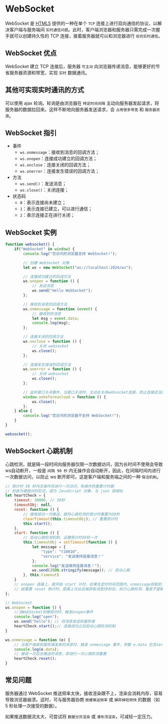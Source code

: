 # WebSocket

WebSocket 是 [HTML5](./html5.md) 提供的一种在单个 `TCP` 连接上进行双向通信的协议，以解决客户端与服务端间 `实时通信问题`。此时，客户端浏览器和服务器只需完成一次握手就可以创建持久性的 TCP 连接，接着服务器就可以和浏览器进行 `双向实时通信`。

## WebSocket 优点

WebSocket 建立 TCP 连接后，服务器 `可主动` 向浏览器传递消息，能够更好的节省服务器资源和带宽，实现 `实时` 数据通讯。

## 其他可实现实时通讯的方式

可以使用 ajax 轮询。轮询是由浏览器在 `特定时间间隔` 主动向服务器发起请求，将服务器的数据拉回来。这样不断地向服务器发送请求，会 `占用很多带宽` 和 `服务器资源`。

## WebSocket 指引

- 事件
  - `ws.onmessage`：接收到消息的回调方法；
  - `ws.onopen`：连接成功建立的回调方法；
  - `ws.onclose`：连接关闭的回调方法；
  - `ws.onerror`：连接发生错误的回调方法；
- 方法
  - `ws.send()`：发送消息；
  - `ws.close()`：关闭连接；
- 状态码
  - `0`：表示连接尚未建立；
  - `1`：表示连接已建立，可以进行通信；
  - `2`：表示连接正在进行关闭；
  
## WebSocket 实例

```JavaScript
function websocket() {
    if("WebSocket" in window) {
        console.log("您访问的浏览器支持 WebSocket!");

        // 创建 WebSocket 对象
        let ws = new WebSocket("ws://localhost:2024/ws");

        // 连接成功建立的回调方法
        ws.onopen = function () {
            // 发送消息
            ws.send("Hello WebSocket");
        };

        // 接收到消息的回调方法
        ws.onmessage = function (event) {
            // 接收到的消息
            let msg = event.data;
            console.log(msg);
        };

        // 连接关闭的回调方法
        ws.onclose = function () {
            // 关闭 websocket
            ws.close();
        };

        // 连接发生错误的回调方法
        ws.onerror = function () {
            // 关闭 websocket
            ws.close();
        };

        // 监听窗口关闭事件，当窗口关闭时，主动去关闭websocket连接，防止连接还没断开就关闭窗口，server端会抛异常。
        window.onbeforeunload = function () {
            ws.close();
        };
    } else {
        console.log("您访问的浏览器不支持 WebSocket!");
    }
}

websocket();
```

## WebSockert 心跳机制

心跳检测，就是隔一段时间向服务器仅限一次数据访问，因为长时间不使用会导致ws自动断开，一般是 `间隔 90 秒` 内无操作会自动断开，因此，在间隔时间内进行一次数据访问，以防止 ws 断开即可。这是客户端和服务端之间的一种 `保活机制`。


```JavaScript
// 倒计时 30 秒内无操作则进行一次访问，有操作则重置计时器
// 封装为键值对的形式，成为 JavaScript 对象，与 json 很相似
let heartCheck = {
    timeout: 30000, // 30秒
    timeoutObj: null,
    reset: function () {
        // 接收成功一次推送，就将心跳检测的倒计时重置为30秒
        clearTimeout(this.timeoutObj); // 重置倒计时
        this.start();
    },
    start: function () {
        // 启动心跳检测机制，设置倒计时30秒一次
        this.timeoutObj = setTimeout(function () {
            let message = {
                "type": "t10010",
                "service": "发送维持连接消息！"
            };
            console.log("发送维持连接消息！");
            ws.send(JSON.stringify(message)); // 启动心跳
        }, this.timeout)
    }
    // onopen 连接上，就开始 start 计时，如果在定时时间范围内，onmessage获取到了服务端消息，
    // 就重置 reset 倒计时，距离上次从后端获取消息30秒后，执行心跳检测，看是不是断了。
};

// WebSocket
ws.onopen = function () {
    //当WebSocket创建成功时，触发onopen事件
    console.log("open");
    ws.send("hello"); // 将消息发送到服务端
    heartCheck.start();// 连接成功之后启动心跳检测机制
}

ws.onmessage = function (e) {
    // 当客户端收到服务端发来的消息时，触发 onmessage 事件，参数 e.data 包含server传递过来的数据
    console.log(e.data);
    // 接收一次后台推送的消息，即进行一次心跳检测重置
    heartCheck.reset();
}
```

## 常见问题

服务器通过 WebSocket 推送频率太快，接收渲染跟不上，渲染会消耗内存，容易导致浏览器崩溃。这时，可与服务器协商 `放缓推送频率` 或 `摒弃掉短频快` 的数据（如 5 秒处理一次接受的数据）。

如果推送数据流太大，可尝试将 `数据分页渲染` 或 `瀑布流渲染`，可减轻一定压力。

